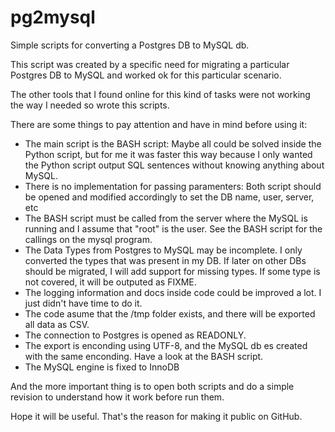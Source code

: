 # pg2mysql
Simple scripts for converting a Postgres DB to MySQL db.

This script was created by a specific need for migrating a particular Postgres DB to MySQL and worked ok for this particular scenario.

The other tools that I found online for this kind of tasks were not working the way I needed so wrote this scripts.

There are some things to pay attention and have in mind before using it:

- The main script is the BASH script: Maybe all could be solved inside the Python script, but for me it was faster this way because I only wanted the Python script output SQL sentences without knowing anything about MySQL.
- There is no implementation for passing paramenters: Both script should be opened and modified accordingly to set the DB name, user, server, etc
- The BASH script must be called from the server where the MySQL is running and I assume that "root" is the user. See the BASH script for the callings on the mysql program.
- The Data Types from Postgres to MySQL may be incomplete. I only converted the types that was present in my DB. If later on other DBs should be migrated, I will add support for missing types. If some type is not covered, it will be outputed as FIXME.
- The logging information and docs inside code could be improved a lot. I just didn't have time to do it. 
- The code asume that the /tmp folder exists, and there will be exported all data as CSV.
- The connection to Postgres is opened as READONLY.
- The export is enconding using UTF-8, and the MySQL db es created with the same enconding. Have a look at the BASH script.
- The MySQL engine is fixed to InnoDB

And the more important thing is to open both scripts and do a simple revision to understand how it work before run them. 

Hope it will be useful. That's the reason for making it public on GitHub.
